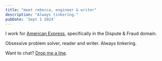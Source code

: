 ```yaml
---
title: "meet rebecca, engineer & writer"
description: "Always tinkering."
pubDate: 'Sept 1 2024'
---
```


I work for [American Express](https://americanexpress.com), specifically in the Dispute & Fraud domain. 

Obsessive problem solver, reader and writer. Always tinkering.

Want to chat? [Drop me a line](mailto:rcamejo04@gmail.com?subject=Let's%20Collaborate&body=Hi%20Rebecca,%0D%0A%0D%0AI%20would%20like%20to%20discuss%20a%20potential%20collaboration%20with%20you.%0D%0A%0D%0ABest%20regards,%0D%0A%5BYour%20Name%5D).
